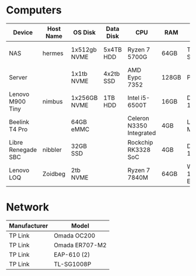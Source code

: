 # Computers
| Device | Host Name | OS Disk | Data Disk | CPU | RAM | OS Version | Notes |
|--------|---------|-----------|-----|-----|------------|-------|----|
| NAS |hermes|1x512gb NVME | 5x4TB HDD | Ryzen 7 5700G | 64GB | TrueNAS SCALE | Media Management/Mass Storage |
| Server | |1x1tb NVME | 4x2tb SSD | AMD Eypc 7352 | 128GB | Proxmox |
|Lenovo M900 Tiny|nimbus|1x256GB NVME|1TB HDD| Intel i5-6500T | 16GB | Debian 12 | |
| Beelink T4 Pro | | 64GB eMMC | | Celeron N3350 Integrated | 4GB | Linux Mint | Media Player |
| Libre Renegade SBC | nibbler | 32GB SSD | | Rockchip RK3328 SoC | 4GB | Debian 12 | HomeAssistant | 
| Lenovo LOQ | Zoidbeg | 2tb NVME | | Ryzen 7 7840M | 64GB | Windows 11 Enterprise |

# Network
| Manufacturer | Model |
|--------------|-------|
| TP Link | Omada OC200 |
| TP Link | Omada ER707-M2 |
| TP Link | EAP-610 (2) |
| TP Link | TL-SG1008P |


<!--
**BobbyPelletier/BobbyPelletier** is a ✨ _special_ ✨ repository because its `README.md` (this file) appears on your GitHub profile.

Here are some ideas to get you started:

- 🔭 I’m currently working on ...
- 🌱 I’m currently learning ...
- 👯 I’m looking to collaborate on ...
- 🤔 I’m looking for help with ...
- 💬 Ask me about ...
- 📫 How to reach me: ...
- 😄 Pronouns: ...
- ⚡ Fun fact: ...
-->
